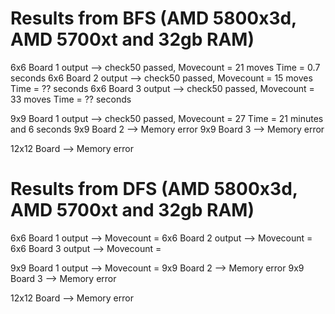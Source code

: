 # Results from BFS (AMD 5800x3d, AMD 5700xt and 32gb RAM)
6x6 Board 1 output --> check50 passed, Movecount = 21 moves Time = 0.7 seconds
6x6 Board 2 output --> check50 passed, Movecount = 15 moves Time = ?? seconds
6x6 Board 3 output --> check50 passed, Movecount = 33 moves Time =  ?? seconds

9x9 Board 1 output --> check50 passed, Movecount = 27 Time = 21 minutes and 6 seconds
9x9 Board 2 --> Memory error
9x9 Board 3 --> Memory error

12x12 Board --> Memory error

# Results from DFS (AMD 5800x3d, AMD 5700xt and 32gb RAM)
6x6 Board 1 output --> Movecount = 
6x6 Board 2 output --> Movecount = 
6x6 Board 3 output --> Movecount = 

9x9 Board 1 output --> Movecount = 
9x9 Board 2 --> Memory error
9x9 Board 3 --> Memory error

12x12 Board --> Memory error



